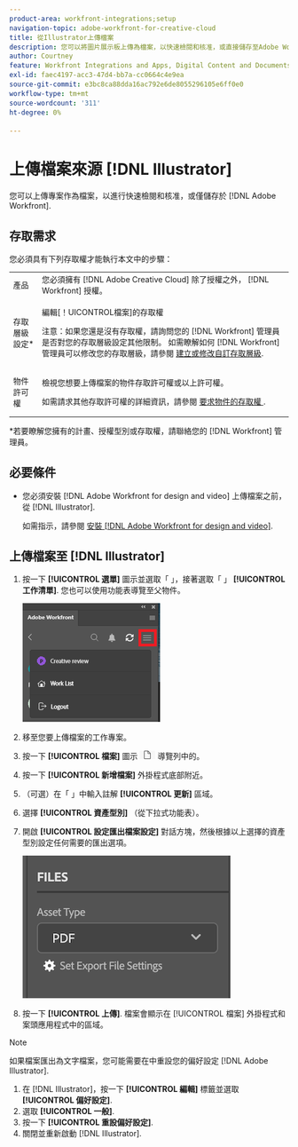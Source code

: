 ```yaml
---
product-area: workfront-integrations;setup
navigation-topic: adobe-workfront-for-creative-cloud
title: 從Illustrator上傳檔案
description: 您可以將圖片展示板上傳為檔案，以快速檢閱和核准，或直接儲存至Adobe Workfront。
author: Courtney
feature: Workfront Integrations and Apps, Digital Content and Documents
exl-id: faec4197-acc3-47d4-bb7a-cc0664c4e9ea
source-git-commit: e3bc8ca88dda16ac792e6de8055296105e6ff0e0
workflow-type: tm+mt
source-wordcount: '311'
ht-degree: 0%

---
```


# 上傳檔案來源 [!DNL Illustrator]

您可以上傳專案作為檔案，以進行快速檢閱和核准，或僅儲存於 [!DNL Adobe Workfront].

## 存取需求

您必須具有下列存取權才能執行本文中的步驟：

<table style="table-layout:auto"> 
 <col> 
 <col> 
 <tbody> 
  <!-- <tr> 
   <td role="rowheader">[!DNL Adobe Workfront] plan*</td> 
   <td> <p>[!UICONTROL Pro] or higher</p> </td> 
  </tr> 
  <tr data-mc-conditions=""> 
   <td role="rowheader">[!DNL Adobe Workfront] license*</td> 
   <td> <p>[!UICONTROL Work] or [!UICONTROL Plan]</p> </td> 
  </tr> 
  <tr> -->
   <td role="rowheader">產品</td> 
   <td>您必須擁有 [!DNL Adobe Creative Cloud] 除了授權之外， [!DNL Workfront] 授權。</td> 
  </tr> 
  <tr> 
   <td role="rowheader">存取層級設定*</td> 
   <td> <p>編輯[！UICONTROL檔案]的存取權</p> <p>注意：如果您還是沒有存取權，請詢問您的 [!DNL Workfront] 管理員是否對您的存取層級設定其他限制。 如需瞭解如何 [!DNL Workfront] 管理員可以修改您的存取層級，請參閱 <a href="../../administration-and-setup/add-users/configure-and-grant-access/create-modify-access-levels.md" class="MCXref xref">建立或修改自訂存取層級</a>.</p> </td> 
  </tr> 
  <tr> 
   <td role="rowheader">物件許可權</td> 
   <td> <p>檢視您想要上傳檔案的物件存取許可權或以上許可權。</p> <p>如需請求其他存取許可權的詳細資訊，請參閱 <a href="../../workfront-basics/grant-and-request-access-to-objects/request-access.md" class="MCXref xref">要求物件的存取權 </a>.</p> </td> 
  </tr> 
 </tbody> 
</table>

&#42;若要瞭解您擁有的計畫、授權型別或存取權，請聯絡您的 [!DNL Workfront] 管理員。

## 必要條件

* 您必須安裝 [!DNL Adobe Workfront for design and video] 上傳檔案之前，從 [!DNL Illustrator].

  如需指示，請參閱 [安裝 [!DNL Adobe Workfront for design and video]](/help/quicksilver/workfront-integrations-and-apps/adobe-workfront-for-creative-cloud/wf-install-cc.md).

## 上傳檔案至 [!DNL Illustrator]

1. 按一下 **[!UICONTROL 選單]** 圖示並選取「 」，接著選取「 」 **[!UICONTROL 工作清單]**. 您也可以使用功能表導覽至父物件。

   ![](assets/go-back-to-work-list-350x314.png)

1. 移至您要上傳檔案的工作專案。
1. 按一下 **[!UICONTROL 檔案]** 圖示 ![](assets/documents.png) 導覽列中的。

1. 按一下 **[!UICONTROL 新增檔案]** 外掛程式底部附近。
1. （可選）在「 」中輸入註解 **[!UICONTROL 更新]** 區域。
1. 選擇 **[!UICONTROL 資產型別]** （從下拉式功能表）。
1. 開啟 **[!UICONTROL 設定匯出檔案設定]** 對話方塊，然後根據以上選擇的資產型別設定任何需要的匯出選項。

   ![](assets/file-export-settings.png)
1. 按一下 **[!UICONTROL 上傳]**.
檔案會顯示在 [!UICONTROL 檔案] 外掛程式和案頭應用程式中的區域。

>[!NOTE]
>
>如果檔案匯出為文字檔案，您可能需要在中重設您的偏好設定 [!DNL Adobe Illustrator].
>
>1. 在 [!DNL Illustrator]，按一下 **[!UICONTROL 編輯]** 標籤並選取 **[!UICONTROL 偏好設定]**.
>1. 選取 **[!UICONTROL 一般]**.
>1. 按一下 **[!UICONTROL 重設偏好設定]**.
>1. 關閉並重新啟動 [!DNL Illustrator].
